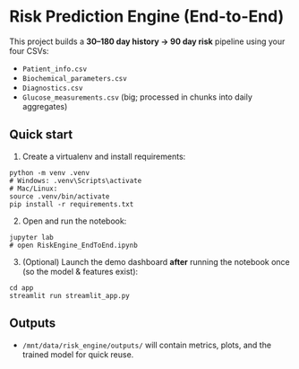 # Risk Prediction Engine (End-to-End)

This project builds a **30–180 day history → 90 day risk** pipeline using your four CSVs:
- `Patient_info.csv`
- `Biochemical_parameters.csv`
- `Diagnostics.csv`
- `Glucose_measurements.csv` (big; processed in chunks into daily aggregates)

## Quick start

1) Create a virtualenv and install requirements:
```
python -m venv .venv
# Windows: .venv\Scripts\activate
# Mac/Linux:
source .venv/bin/activate
pip install -r requirements.txt
```

2) Open and run the notebook:
```
jupyter lab
# open RiskEngine_EndToEnd.ipynb
```

3) (Optional) Launch the demo dashboard **after** running the notebook once (so the model & features exist):
```
cd app
streamlit run streamlit_app.py
```

## Outputs
- `/mnt/data/risk_engine/outputs/` will contain metrics, plots, and the trained model for quick reuse.
